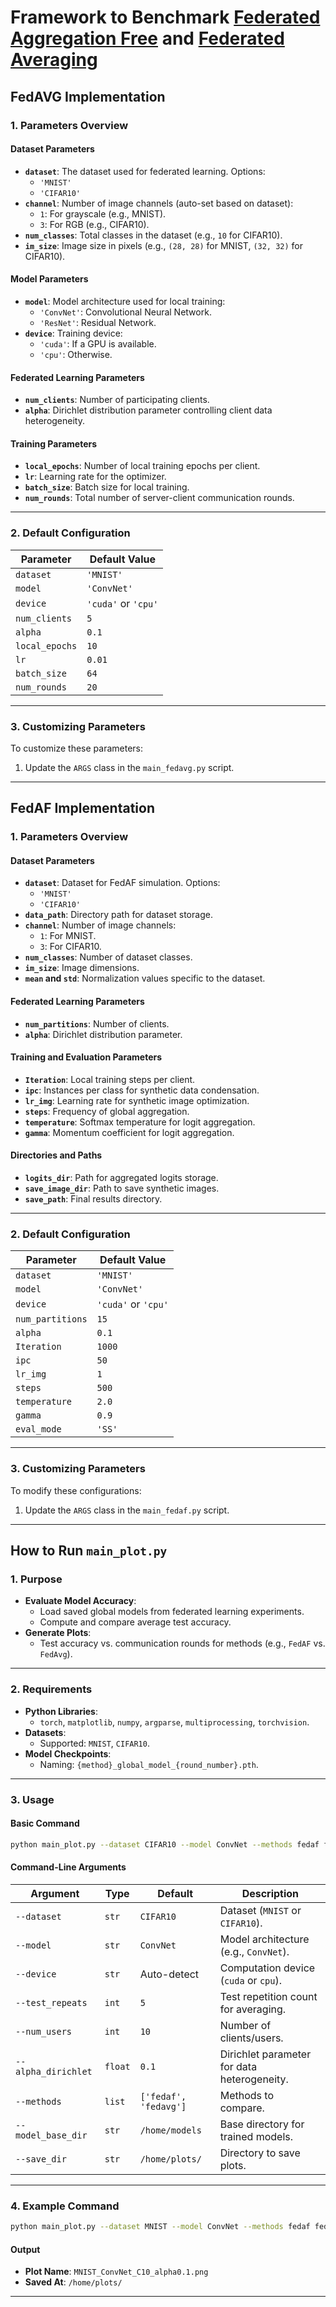 # **Framework to Benchmark [Federated Aggregation Free](https://doi.org/10.48550/arXiv.2404.18962) and [Federated Averaging](https://doi.org/10.48550/arXiv.1602.05629)**

## **FedAVG Implementation**

### **1. Parameters Overview**

#### **Dataset Parameters**
- **`dataset`**: The dataset used for federated learning. Options:
  - `'MNIST'`
  - `'CIFAR10'`
- **`channel`**: Number of image channels (auto-set based on dataset):
  - `1`: For grayscale (e.g., MNIST).
  - `3`: For RGB (e.g., CIFAR10).
- **`num_classes`**: Total classes in the dataset (e.g., `10` for CIFAR10).
- **`im_size`**: Image size in pixels (e.g., `(28, 28)` for MNIST, `(32, 32)` for CIFAR10).

#### **Model Parameters**
- **`model`**: Model architecture used for local training:
  - `'ConvNet'`: Convolutional Neural Network.
  - `'ResNet'`: Residual Network.
- **`device`**: Training device:
  - `'cuda'`: If a GPU is available.
  - `'cpu'`: Otherwise.

#### **Federated Learning Parameters**
- **`num_clients`**: Number of participating clients.
- **`alpha`**: Dirichlet distribution parameter controlling client data heterogeneity.

#### **Training Parameters**
- **`local_epochs`**: Number of local training epochs per client.
- **`lr`**: Learning rate for the optimizer.
- **`batch_size`**: Batch size for local training.
- **`num_rounds`**: Total number of server-client communication rounds.

---

### **2. Default Configuration**

| **Parameter**      | **Default Value**    |
|---------------------|----------------------|
| `dataset`          | `'MNIST'`           |
| `model`            | `'ConvNet'`         |
| `device`           | `'cuda'` or `'cpu'` |
| `num_clients`      | `5`                 |
| `alpha`            | `0.1`               |
| `local_epochs`     | `10`                |
| `lr`               | `0.01`              |
| `batch_size`       | `64`                |
| `num_rounds`       | `20`                |

---

### **3. Customizing Parameters**
To customize these parameters:
1. Update the `ARGS` class in the `main_fedavg.py` script.

---

## **FedAF Implementation**

### **1. Parameters Overview**

#### **Dataset Parameters**
- **`dataset`**: Dataset for FedAF simulation. Options:
  - `'MNIST'`
  - `'CIFAR10'`
- **`data_path`**: Directory path for dataset storage.
- **`channel`**: Number of image channels:
  - `1`: For MNIST.
  - `3`: For CIFAR10.
- **`num_classes`**: Number of dataset classes.
- **`im_size`**: Image dimensions.
- **`mean` and `std`**: Normalization values specific to the dataset.

#### **Federated Learning Parameters**
- **`num_partitions`**: Number of clients.
- **`alpha`**: Dirichlet distribution parameter.

#### **Training and Evaluation Parameters**
- **`Iteration`**: Local training steps per client.
- **`ipc`**: Instances per class for synthetic data condensation.
- **`lr_img`**: Learning rate for synthetic image optimization.
- **`steps`**: Frequency of global aggregation.
- **`temperature`**: Softmax temperature for logit aggregation.
- **`gamma`**: Momentum coefficient for logit aggregation.

#### **Directories and Paths**
- **`logits_dir`**: Path for aggregated logits storage.
- **`save_image_dir`**: Path to save synthetic images.
- **`save_path`**: Final results directory.

---

### **2. Default Configuration**

| **Parameter**      | **Default Value**    |
|---------------------|----------------------|
| `dataset`          | `'MNIST'`           |
| `model`            | `'ConvNet'`         |
| `device`           | `'cuda'` or `'cpu'` |
| `num_partitions`   | `15`                |
| `alpha`            | `0.1`               |
| `Iteration`        | `1000`              |
| `ipc`              | `50`                |
| `lr_img`           | `1`                 |
| `steps`            | `500`               |
| `temperature`      | `2.0`               |
| `gamma`            | `0.9`               |
| `eval_mode`        | `'SS'`              |

---

### **3. Customizing Parameters**
To modify these configurations:
1. Update the `ARGS` class in the `main_fedaf.py` script.

---

## **How to Run `main_plot.py`**

### **1. Purpose**
- **Evaluate Model Accuracy**:
  - Load saved global models from federated learning experiments.
  - Compute and compare average test accuracy.
- **Generate Plots**:
  - Test accuracy vs. communication rounds for methods (e.g., `FedAF` vs. `FedAvg`).

---

### **2. Requirements**
- **Python Libraries**:
  - `torch`, `matplotlib`, `numpy`, `argparse`, `multiprocessing`, `torchvision`.
- **Datasets**:
  - Supported: `MNIST`, `CIFAR10`.
- **Model Checkpoints**:
  - Naming: `{method}_global_model_{round_number}.pth`.

---

### **3. Usage**

#### **Basic Command**
```bash
python main_plot.py --dataset CIFAR10 --model ConvNet --methods fedaf fedavg
```

#### **Command-Line Arguments**

| **Argument**         | **Type**  | **Default**    | **Description**                                                      |
|-----------------------|-----------|----------------|----------------------------------------------------------------------|
| `--dataset`          | `str`     | `CIFAR10`      | Dataset (`MNIST` or `CIFAR10`).                                      |
| `--model`            | `str`     | `ConvNet`      | Model architecture (e.g., `ConvNet`).                                |
| `--device`           | `str`     | Auto-detect    | Computation device (`cuda` or `cpu`).                                |
| `--test_repeats`     | `int`     | `5`            | Test repetition count for averaging.                                 |
| `--num_users`        | `int`     | `10`           | Number of clients/users.                                             |
| `--alpha_dirichlet`  | `float`   | `0.1`          | Dirichlet parameter for data heterogeneity.                          |
| `--methods`          | `list`    | `['fedaf', 'fedavg']` | Methods to compare.                                              |
| `--model_base_dir`   | `str`     | `/home/models` | Base directory for trained models.                                   |
| `--save_dir`         | `str`     | `/home/plots/` | Directory to save plots.                                             |

---

### **4. Example Command**
```bash
python main_plot.py --dataset MNIST --model ConvNet --methods fedaf fedavg --num_users 10 --alpha_dirichlet 0.1
```

#### **Output**
- **Plot Name**: `MNIST_ConvNet_C10_alpha0.1.png`
- **Saved At**: `/home/plots/`

---
